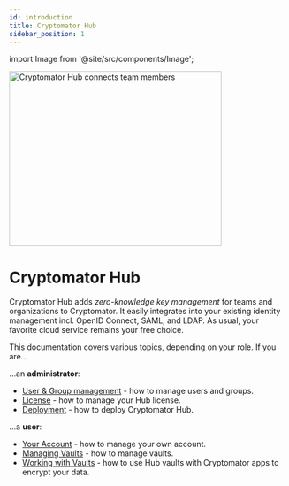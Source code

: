 ```yaml
---
id: introduction
title: Cryptomator Hub
sidebar_position: 1
---
```


import Image from '@site/src/components/Image';

<Image src="/img/hub/hub-intro.png" alt="Cryptomator Hub connects team members" width="384" height="316" />

# Cryptomator Hub

Cryptomator Hub adds *zero-knowledge key management* for teams and organizations to Cryptomator.
It easily integrates into your existing identity management incl. OpenID Connect, SAML, and LDAP.
As usual, your favorite cloud service remains your free choice.

This documentation covers various topics, depending on your role.
If you are…

…an **administrator**:

* [User & Group management](user-group-management.md) - how to manage users and groups.
* [License](admin.md#license) - how to manage your Hub license.
* [Deployment](deployment.md) - how to deploy Cryptomator Hub.

…a **user**:

* [Your Account](your-account.md) - how to manage your own account.
* [Managing Vaults](vault-management.md) - how to manage vaults.
* [Working with Vaults](access-vault.md) - how to use Hub vaults with Cryptomator apps to encrypt your data.
